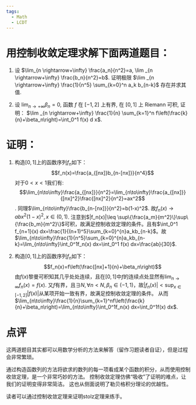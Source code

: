 ```yaml
---
tags:
  - Math
  - LCDT
---
```


# 用控制收敛定理求解下面两道题目：
1. 设 $\lim_{n \rightarrow+\infty} \frac{a_n}{n^2}=a, \lim _{n \rightarrow+\infty} \frac{b_n}{n^2}=b$. 证明极限 $\lim _{n \rightarrow+\infty} \frac{1}{n^5} \sum_{k=0}^n a_k b_{n-k}$ 存在并求其值.

1. 设 $\lim _{n \rightarrow+\infty} \beta_n=0$, 函数 $f$ 在 $[-1,2]$ 上有界, 在 $[0,1]$ 上 Riemann 可积, 证明： $\lim _{n \rightarrow+\infty} \frac{1}{n} \sum_{k=1}^n f\left(\frac{k}{n}+\beta_n\right)=\int_0^1 f(x) d x$.

# 证明：
1. 构造$[0,1]$上的函数序列$f_n$如下：
$$f_n(x)=\frac{a_{[nx]}b_{n-[nx]}}{n^4}$$
对于$0<x<1$我们有:
$$\lim_{n\to\infty}\frac{a_{[nx]}}{n^2}=\lim_{n\to\infty}\frac{a_{[nx]}}{[nx]^2}\frac{[nx]^2}{n^2}=ax^2$$.
同理$\lim_{n\to\infty}\frac{b_{n-[nx]}}{n^2}=b(1-x)^2$. 
故$f_n(x)\to abx^2(1-x)^2, x\in(0,1)$. 
注意到$|f_n(x)|\leq \sup\{\frac{a_m}{m^2}\}\sup\{\frac{b_m}{m^2}\}$可积，故满足控制收敛定理的条件。且有$\int_0^1 f_{n+1}(x) dx=\frac{1}{(n+1)^5}\sum_{k=0}^{n}a_kb_{n-k}$。故$\lim_{n\to\infty}\frac{1}{n^5}\sum_{k=0}^{n}a_kb_{n-k}=\lim_{n\to\infty}\int_0^1f_n(x) dx=\int_0^1 f(x) dx=\frac{ab}{30}$.

1. 构造$[0,1]$上的函数序列$f_n$如下：
$$f_n(x)=f\left(\frac{[nx]+1}{n}+\beta_n\right)$$
由$f(x)$黎曼可积知其几乎处处连续，且在$[0,1]$中$f$的连续点处显然有$\lim_{n\to\infty}f_n(x)=f(x)$. 
又$f$有界，且$\exists N,\forall n<N,\beta_n\in(-1,1)$，故$|f_n(x)|<\sup_{x\in[-1,2]}|f(x)|$从某项开始一致有界，故满足控制收敛定理的条件。
从而$\lim_{n\to\infty}\frac{1}{n}\sum_{k=1}^nf\left(\frac{k}{n}+\beta_n\right)=\lim_{n\to\infty}\int_0^1f_n(x) dx=\int_0^1f(x) dx$. 
# 点评
这两道题目其实都可以用数学分析的方法来解答（留作习题读者自证），但是过程会非常繁琐。

通过构造函数列的方法将欲求的数列的每一项看成某个函数的积分，从而使用控制收敛定理，是一个非常巧妙的方法。
控制收敛定理仿佛“吸收”了证明的难点，让我们的证明变得非常简洁。
这也从侧面说明了勒贝格积分理论的优越性。

读者可以通过控制收敛定理来证明stolz定理来练手。
